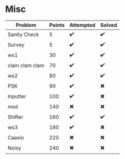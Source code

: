 # Misc

| Problem        | Points | Attempted                               | Solved                                  |
|----------------|--------|-----------------------------------------|-----------------------------------------|
| Sanity Check   | 5      | :heavy_check_mark:                      | :heavy_check_mark:                      |
| Survey         | 5      | :heavy_check_mark:                      | :heavy_check_mark:                      |
| ws1            | 30     | :heavy_check_mark:                      | :heavy_check_mark:                      |
| clam clam clam | 70     | :heavy_check_mark:                      | :heavy_check_mark:                      |
| ws2            | 80     | :heavy_check_mark:                      | :heavy_check_mark:                      |
| PSK            | 90     | :heavy_check_mark:                      | :heavy_multiplication_x:                |
| Inputter       | 100    | :heavy_check_mark:                      | :heavy_multiplication_x:                |
| msd            | 140    | :heavy_multiplication_x:                | :heavy_multiplication_x:                |
| Shifter        | 160    | :heavy_check_mark:                      | :heavy_check_mark:                      |
| ws3            | 180    | :heavy_check_mark:                      | :heavy_multiplication_x:                |
| Caasio         | 220    | :heavy_multiplication_x:                | :heavy_multiplication_x:                |
| Noisy          | 240    | :heavy_multiplication_x:                | :heavy_multiplication_x:                |